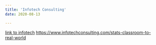 ```yaml
---
title: 'Infotech Consulting'
date: 2020-08-13

---
```


[link to infotech](https://www.infotechconsulting.com/stats-classroom-to-real-world)
https://www.infotechconsulting.com/stats-classroom-to-real-world
